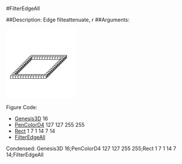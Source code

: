 #FilterEdgeAll

##Description: Edge filteattenuate, r
##Arguments: 

![](FilterEdgeAll.png)

Figure Code:
- [Genesis3D](Genesis3D.md) 16
- [PenColorD4](PenColorD4.md) 127 127 255 255
- [Rect](Rect.md) 1 7 1 14 7 14
- [FilterEdgeAll](FilterEdgeAll.md)

Condensed: Genesis3D 16;PenColorD4 127 127 255 255;Rect 1 7 1 14 7 14;FilterEdgeAll

